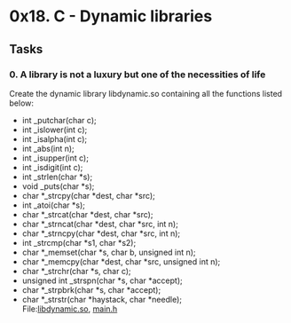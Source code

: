# 0x18. C - Dynamic libraries
## Tasks
### 0. A library is not a luxury but one of the necessities of life 
Create the dynamic library libdynamic.so containing all the functions listed below:
 - int \_putchar(char c);
 - int \_islower(int c);
 - int \_isalpha(int c);
 - int \_abs(int n);
 - int \_isupper(int c);
 - int \_isdigit(int c);
 - int \_strlen(char \*s);
 - void \_puts(char \*s);
 - char \*\_strcpy(char \*dest, char \*src);
 - int \_atoi(char \*s);
 - char \*\_strcat(char \*dest, char \*src);
 - char \*\_strncat(char \*dest, char \*src, int n);
 - char \*\_strncpy(char \*dest, char \*src, int n);
 - int \_strcmp(char \*s1, char \*s2);
 - char \*\_memset(char \*s, char b, unsigned int n);
 - char \*\_memcpy(char \*dest, char \*src, unsigned int n);
 - char \*\_strchr(char \*s, char c);
 - unsigned int \_strspn(char \*s, char \*accept);
 - char \*\_strpbrk(char \*s, char \*accept);
 - char \*\_strstr(char \*haystack, char \*needle); </br>
File:[libdynamic.so](libdynamic.so), [main.h](main.h)
